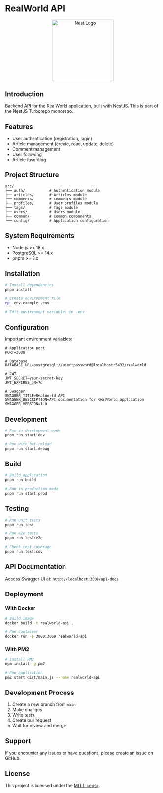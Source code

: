 # RealWorld API

<p align="center">
  <a href="http://nestjs.com/" target="blank"><img src="https://nestjs.com/img/logo-small.svg" width="200" alt="Nest Logo" /></a>
</p>

## Introduction

Backend API for the RealWorld application, built with NestJS. This is part of the NestJS Turborepo monorepo.

## Features

- User authentication (registration, login)
- Article management (create, read, update, delete)
- Comment management
- User following
- Article favoriting

## Project Structure

```
src/
├── auth/           # Authentication module
├── articles/       # Articles module
├── comments/       # Comments module
├── profiles/       # User profiles module
├── tags/           # Tags module
├── users/          # Users module
├── common/         # Common components
└── config/         # Application configuration
```

## System Requirements

- Node.js >= 18.x
- PostgreSQL >= 14.x
- pnpm >= 8.x

## Installation

```bash
# Install dependencies
pnpm install

# Create environment file
cp .env.example .env

# Edit environment variables in .env
```

## Configuration

Important environment variables:

```env
# Application port
PORT=3000

# Database
DATABASE_URL=postgresql://user:password@localhost:5432/realworld

# JWT
JWT_SECRET=your-secret-key
JWT_EXPIRES_IN=7d

# Swagger
SWAGGER_TITLE=RealWorld API
SWAGGER_DESCRIPTION=API documentation for RealWorld application
SWAGGER_VERSION=1.0
```

## Development

```bash
# Run in development mode
pnpm run start:dev

# Run with hot-reload
pnpm run start:debug
```

## Build

```bash
# Build application
pnpm run build

# Run in production mode
pnpm run start:prod
```

## Testing

```bash
# Run unit tests
pnpm run test

# Run e2e tests
pnpm run test:e2e

# Check test coverage
pnpm run test:cov
```

## API Documentation

Access Swagger UI at: `http://localhost:3000/api-docs`

## Deployment

### With Docker

```bash
# Build image
docker build -t realworld-api .

# Run container
docker run -p 3000:3000 realworld-api
```

### With PM2

```bash
# Install PM2
npm install -g pm2

# Run application
pm2 start dist/main.js --name realworld-api
```

## Development Process

1. Create a new branch from `main`
2. Make changes
3. Write tests
4. Create pull request
5. Wait for review and merge

## Support

If you encounter any issues or have questions, please create an issue on GitHub.

## License

This project is licensed under the [MIT License](LICENSE).
